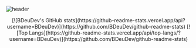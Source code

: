 ![header](https://capsule-render.vercel.app/api?type=cylinder&color=0:e44d26,100:f16529&height=80&section=header&text=Hi%20Everyone!&fontSize=40&animation=fadeIn)
<div align=center>
  [![BDeuDev's GitHub stats](https://github-readme-stats.vercel.app/api?username=BDeuDev)](https://github.com/BDeuDev/github-readme-stats)
  [![Top Langs](https://github-readme-stats.vercel.app/api/top-langs/?username=BDeuDev)](https://github.com/BDeuDev/github-readme-stats)
</div>


